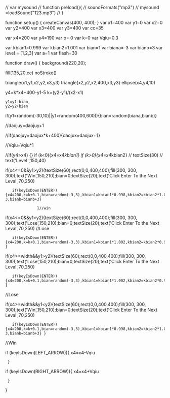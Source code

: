 // var mysound
// function preload(){
// soundFormats("mp3")
//   mysound =loadSound("123.mp3")
// }

function setup() {
  createCanvas(400, 400);
}
var x1=400
var y1=0
var x2=0
var y2=400
    var x3=400
    var y3=400
var cc=35

var x4=200
var y4=190
var p= 0
var k=0
var Vqiu=0.3

var kbian1=0.999
var kbian2=1.001
var bian=1
var biana=-3
var bianb=3
var level = [1,2,3]
var a=1
var flash=30



function draw() {
  background(220,20);

  fill(135,20,cc)
  noStroke()

  triangle(x1,y1,x2,y2,x3,y3)
  triangle(x2,y2,x2,400,x3,y3)
  ellipse(x4,y4,10)


  
  y4=k*x4+400-y1-5
  k=(y2-y1)/(x2-x1)
  
    y1=y1-bian,
    y2=y2+bian
  
  if(y1<random(-30,10)||y1>random(400,600)){bian=random(biana,bianb)}
  

  //daojuy=daojuy+1
  
  //if(daojuy=daojux*k+400){daojux=daojux+1}
  
  //Vqiu=Vqiu*1 
 
//if(y4>x4)
  {}
  if (k<0){x4=x4*kbian1}
   if (k>0){x4=x4*kbian2}
 //  textSize(30)
 // text('Level ',150,40)
  
  if(x4<=0&&y1>y2){textSize(60);rect(0,0,400,400);fill(300, 300, 300);text('Win',150,210);bian=0;textSize(20);text('Click Enter To the Next Leval',70,250)
                   
       if(keyIsDown(ENTER)){x4=200,k=k+0.1,bian=random(-3,3),kbian1=kbian1*0.998,kbian2=kbian2*1.002,biana=biana-3,bianb=bianb+3} 
                   
                  }//win

  
  
  if(x4<=0&&y1<y2){textSize(60);rect(0,0,400,400);fill(300, 300, 300);text('Lose',150,210);bian=0;textSize(20);text('Click Enter To the Next Leval',70,250)
        //Lose
                   
       if(keyIsDown(ENTER)){x4=200,k=k+0.1,bian=random(-3,3),kbian1=kbian1*1.002,kbian2=kbian2*0.998,biana=biana*0.99,bianb=bianb*0.99} }
    
  
  if(x4>=width&&y1>y2){textSize(60);rect(0,0,400,400);fill(300, 300, 300);text('Lose',150,210);bian=0;textSize(20);text('Click Enter To the Next Leval',70,250)
                   
       if(keyIsDown(ENTER)){x4=200,k=k+0.1,bian=random(-3,3),kbian1=kbian1*1.002,kbian2=kbian2*0.998,biana=biana*0.99,bianb=bianb*0.99} }
  //Lose
  
  
  if(x4>=width&&y1<y2){textSize(60);rect(0,0,400,400);fill(300, 300, 300);text('Win',150,210);bian=0;textSize(20);text('Click Enter To the Next Leval',70,250)
                   
       if(keyIsDown(ENTER)){x4=200,k=k+0.1,bian=random(-3,3),kbian1=kbian1*0.998,kbian2=kbian2*1.002,biana=biana-3,bianb=bianb+3} }
//Win
  
  
  if (keyIsDown(LEFT_ARROW)){
    x4=x4-Vqiu

     } 
   if (keyIsDown(RIGHT_ARROW)){
     x4=x4+Vqiu

     } 
}
